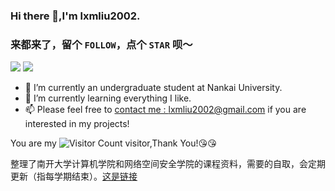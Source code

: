 ### Hi there 👋,I'm lxmliu2002.

### 来都来了，留个 `FOLLOW`，点个 `STAR` 呗～

<p align="left">
  <img src = "https://github-readme-stats.vercel.app/api?username=lxmliu2002&show_icons=true&hide_border=true&include_all_commits=true&count_private=true" />
  <img src = "https://github-readme-stats.vercel.app/api/top-langs/?username=lxmliu2002&hide_border=true&langs_count=3"/>
</p>

- 🔭 I’m currently an undergraduate student at Nankai University.
- 🌱 I’m currently learning everything I like.
- 📫 Please feel free to [contact me : lxmliu2002@gmail.com](mailto:lxmliu2002@gmail.com) if you are interested in my projects!

You are my ![Visitor Count](https://profile-counter.glitch.me/lxmliu2002/count.svg) visitor,Thank You!:kissing_heart::kissing_heart:

整理了南开大学计算机学院和网络空间安全学院的课程资料，需要的自取，会定期更新（指每学期结束）。[这是链接](https://pan.baidu.com/s/1XEdQ580od2ExjIEDnVg0mA?pwd=iNKU)
